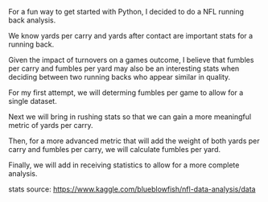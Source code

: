 For a fun way to get started with Python, I decided to do a NFL running back analysis.

We know yards per carry and yards after contact are important stats for a running back.

Given the impact of turnovers on a games outcome, I believe that fumbles per carry and fumbles per yard may also be an interesting stats when deciding between two running backs who appear similar in quality.

For my first attempt, we will determing fumbles per game to allow for a single dataset.

Next we will bring in rushing stats so that we can gain a more meaningful metric of yards per carry.

Then, for a more advanced metric that will add the weight of both yards per carry and fumbles per carry, we will calculate fumbles per yard.

Finally, we will add in receiving statistics to allow for a more complete analysis.

stats source: https://www.kaggle.com/blueblowfish/nfl-data-analysis/data




